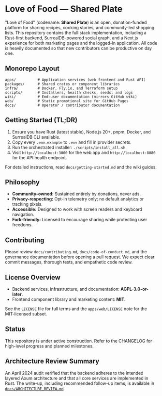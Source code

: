 # Love of Food — Shared Plate

"Love of Food" (codename: **Shared Plate**) is an open, donation-funded platform for sharing recipes, cooking stories, and community-led shopping lists. This repository contains the full stack implementation, including a Rust-first backend, SurrealDB-powered social graph, and a Next.js experience for both marketing pages and the logged-in application. All code is heavily documented so that new contributors can be productive on day one.

## Monorepo Layout

```text
apps/          # Application services (web frontend and Rust API)
packages/      # Shared crates or component libraries
infra/         # Docker, Fly.io, and Terraform setup
scripts/       # Installers, health checks, seeds, and logs
wiki/          # End-user documentation (mirrors GitHub wiki)
web/           # Static promotional site for GitHub Pages
docs/          # Operator / contributor documentation
```

## Getting Started (TL;DR)

1. Ensure you have Rust (latest stable), Node.js 20+, pnpm, Docker, and SurrealDB CLI available.
2. Copy every `.env.example` to `.env` and fill in provider secrets.
3. Run the orchestrated installer: `./scripts/install_all.sh`.
4. Visit `http://localhost:3000` for the web app and `http://localhost:8080` for the API health endpoint.

For detailed instructions, read `docs/getting-started.md` and the wiki guides.

## Philosophy

* **Community-owned:** Sustained entirely by donations, never ads.
* **Privacy-respecting:** Opt-in telemetry only; no default analytics or tracking pixels.
* **Accessible:** Designed to work with screen readers and keyboard navigation.
* **Fork-friendly:** Licensed to encourage sharing while protecting user freedoms.

## Contributing

Please review `docs/contributing.md`, `docs/code-of-conduct.md`, and the governance documentation before opening a pull request. We expect clear commit messages, thorough tests, and empathetic code review.

## License Overview

* Backend services, infrastructure, and documentation: **AGPL-3.0-or-later**.
* Frontend component library and marketing content: **MIT**.

See the `LICENSE` file for full terms and the `apps/web/LICENSE` note for the MIT-licensed subset.

## Status

This repository is under active construction. Refer to the CHANGELOG for high-level progress and planned milestones.

## Architecture Review Summary

An April 2024 audit verified that the backend adheres to the intended layered Axum architecture and that all core services are implemented in Rust. The write-up, including recommended follow-up items, is available in [`docs/ARCHITECTURE_REVIEW.md`](docs/ARCHITECTURE_REVIEW.md).
